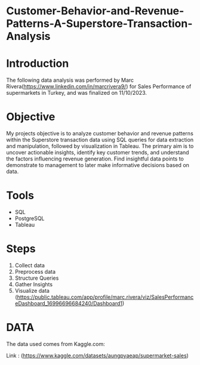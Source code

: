 # Customer-Behavior-and-Revenue-Patterns-A-Superstore-Transaction-Analysis
# Introduction
The following data analysis was performed by Marc Rivera(https://www.linkedin.com/in/marcrivera9/) for Sales Performance of supermarkets in Turkey, and was finalized on 11/10/2023.
# Objective
My projects objective is to analyze customer behavior and revenue patterns within the Superstore transaction data using SQL queries for data extraction and manipulation, followed by visualization in Tableau. The primary aim is to uncover actionable insights, identify key customer trends, and understand the factors influencing revenue generation. Find insightful data points to demonstrate to management to later make informative decisions based on data.
# Tools
* SQL
* PostgreSQL
* Tableau
# Steps 
1. Collect data
2. Preprocess data
3. Structure Queries
4. Gather Insights
5. Visualize data (https://public.tableau.com/app/profile/marc.rivera/viz/SalesPerformanceDashboard_16996696684240/Dashboard1)
# DATA

The data used comes from Kaggle.com:

Link : (https://www.kaggle.com/datasets/aungpyaeap/supermarket-sales)
